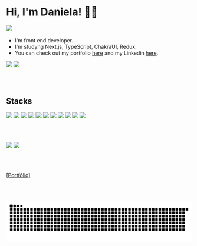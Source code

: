 # Hi, I'm Daniela! 🖖🏼
<img src="https://hits.seeyoufarm.com/api/count/incr/badge.svg?url=https%3A%2F%2Fgithub.com%2Falvesxdani&count_bg=%2379C83D&title_bg=%23555555&icon=&icon_color=%23E7E7E7&title=hits&edge_flat=false"/>

 - I'm front end developer.
 - I'm studyng Next.js, TypeScript, ChakraUI, Redux.
 - You can check out my portfolio [here](https://daniela-moreira.vercel.app) and my Linkedin [here](https://linkedin.com/in/daniela-alvesm).

<div>
<img src="https://github-readme-stats.vercel.app/api?username=alvesxdani&hide=contribs&theme=radical" style="width: calc(100% - 50%);">
<img src="https://github-readme-stats.vercel.app/api/top-langs/?username=alvesxdani&theme=radical&layout=compact" style="width: calc(100% - 50%);">
</div>

<br><br>

## Stacks
<div>
<img src="https://cdn.jsdelivr.net/gh/devicons/devicon/icons/html5/html5-original-wordmark.svg" width="40"/>
<img src="https://cdn.jsdelivr.net/gh/devicons/devicon/icons/css3/css3-plain-wordmark.svg" width="40"/>
<img src="https://cdn.jsdelivr.net/gh/devicons/devicon/icons/javascript/javascript-plain.svg" width="40"/>
 <img src="https://cdn.jsdelivr.net/gh/devicons/devicon/icons/react/react-original.svg" width="40"/>
 <img src="https://cdn.jsdelivr.net/gh/devicons/devicon/icons/sass/sass-original.svg" width="40"/>
<img src="https://cdn.jsdelivr.net/gh/devicons/devicon/icons/typescript/typescript-original.svg" width="40"/>
<img src="https://cdn.jsdelivr.net/gh/devicons/devicon/icons/bootstrap/bootstrap-plain.svg" width="40"/>
<img src="https://cdn.jsdelivr.net/gh/devicons/devicon/icons/tailwindcss/tailwindcss-plain.svg" width="40" />
<img src="https://cdn.jsdelivr.net/gh/devicons/devicon/icons/django/django-plain.svg" width="40"/>
<img src="https://cdn.jsdelivr.net/gh/devicons/devicon/icons/git/git-original.svg" width="40"/>
<img src="https://cdn.jsdelivr.net/gh/devicons/devicon/icons/npm/npm-original-wordmark.svg" width="40"/>
</div>

<br><br>

<div>
  <a href = "mailto:daniela.alvesm@outlook.com.br"><img src="https://img.shields.io/badge/-Email-%23333?style=for-the-badge&logo=gmail&logoColor=white" target="_blank"></a>
  <a href="https://www.linkedin.com/in/daniela-alvesm" target="_blank"><img src="https://img.shields.io/badge/-LinkedIn-%230077B5?style=for-the-badge&logo=linkedin&logoColor=white" target="_blank"></a> 
</div>

<br><br>

<div>
<a href="https://daniela-moreira.vercel.app/">[Portfólio]</a>
</div>

<br><br>

![Snake animation](https://github.com/alvesxdani/alvesxdani/blob/output/github-contribution-grid-snake-dark.svg)
